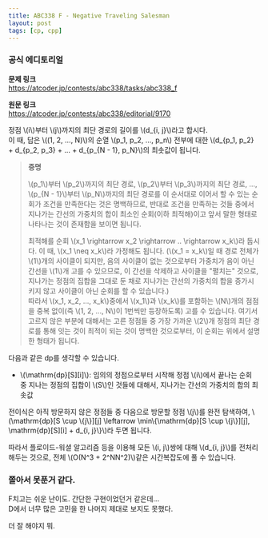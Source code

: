 ```yaml
---
title: ABC338 F - Negative Traveling Salesman
layout: post
tags: [cp, cpp]
---
```

### 공식 에디토리얼

**문제 링크**  
<https://atcoder.jp/contests/abc338/tasks/abc338_f>

**원문 링크**  
<https://atcoder.jp/contests/abc338/editorial/9170>

정점 \\(i\\)부터 \\(j\\)까지의 최단 경로의 길이를 \\(d_{i, j}\\)라고 합시다.  
이 때, 답은 \\((1, 2, ..., N)\\)의 순열 \\(p_1, p_2, ..., p_n\\) 전부에 대한 \\(d_{p_1, p_2} + d_{p_2, p_3} + ... + d_{p_{N - 1}, p_N}\\)의 최솟값이 됩니다.

> **증명**
>
> \\(p_1\\)부터 \\(p_2\\)까지의 최단 경로, \\(p_2\\)부터 \\(p_3\\)까지의 최단 경로, ..., \\(p_{N - 1}\\)부터 \\(p_N\\)까지의 최단 경로를 이 순서대로 이어서 할 수 있는 순회가 조건을 만족한다는 것은 명백하므로, 반대로 조건을 만족하는 것들 중에서 지나가는 간선의 가중치의 합이 최소인 순회(이하 최적해)이고 앞서 말한 형태로 나타나는 것이 존재함을 보이면 됩니다.
>
> 최적해를 순회 \\(x_1 \rightarrow x_2 \rightarrow .. \rightarrow x_k\\)라 둡시다. 이 때, \\(x_1 \neq x_k\\)라 가정해도 됩니다. (\\(x_1 = x_k\\)일 때 경로 전체가 \\(1\\)개의 사이클이 되지만, 음의 사이클이 없는 것으로부터 가중치가 음이 아닌 간선을 \\(1\\)개 고를 수 있으므로, 이 간선을 삭제하고 사이클을 "펼치는" 것으로, 지나가는 정점의 집합을 그대로 둔 채로 지나가는 간선의 가중치의 합을 증가시키지 않고 사이클이 아닌 순회를 할 수 있습니다.)  
> 따라서 \\(x_1, x_2, ..., x_k\\)중에서 \\(x_1\\)과 \\(x_k\\)를 포함하는 \\(N\\)개의 점점을 중복 없이(즉 \\(1, 2, ..., N\\)이 1번씩만 등장하도록) 고를 수 있습니다. 여기서 고르지 않은 부분에 대해서는 고른 정점들 중 가장 가까운 \\(2\\)개 정점의 최단 경로를 통해 잇는 것이 최적이 되는 것이 명백한 것으로부터, 이 순회는 위에서 설명한 형태가 됩니다.

다음과 같은 dp를 생각할 수 있습니다.

- \\(\mathrm{dp}[S][i]\\): 임의의 정점으로부터 시작해 정점 \\(i\\)에서 끝나는 순회 중 지나는 정점의 집합이 \\(S\\)인 것들에 대해서, 지나가는 간선의 가중치의 합의 최솟값

전이식은 아직 방문하지 않은 정점들 중 다음으로 방문할 정점 \\(j\\)를 완전 탐색하여,  \\(\mathrm{dp}[S \cup \\{j\\}][j] \leftarrow \min\\{\mathrm{dp}[S \cup \\{j\\}][j], \mathrm{dp}[S][i] + d_{i, j}\\}\\)라 두면 됩니다.

따라서 플로이드-워셜 알고리즘 등을 이용해 모든 \\(i, j\\)쌍에 대해 \\(d_{i, j}\\)를 전처리해두는 것으로, 전체 \\(O(N^3 + 2^NN^2)\\)같은 시간복잡도에 풀 수 있습니다.

### 쫄아서 못푼거 같다.

F치고는 쉬운 난이도. 간단한 구현이었던거 같은데...  
D에서 너무 많은 고민을 한 나머지 제대로 보지도 못했다.

더 잘 해야지 뭐.